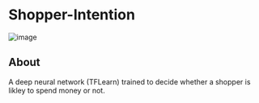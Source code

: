 # Shopper-Intention
![image](https://www.google.com/url?sa=i&url=https%3A%2F%2Fwww.insider.com%2Fbest-time-to-go-grocery-shopping-2018-3&psig=AOvVaw2IT07jA1HjiDXS-0Y11pJV&ust=1587207756561000&source=images&cd=vfe&ved=0CAIQjRxqFwoTCMjHwein7-gCFQAAAAAdAAAAABAD)

## About

A deep neural network (TFLearn) trained to decide whether a shopper is likley to spend money or not.

